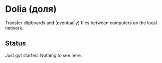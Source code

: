# Dolia (доля)

Transfer clipboards and (eventually) files between computers on the local network.

## Status

Just got started. Nothing to see here.
